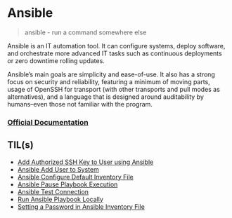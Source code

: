 # Ansible

> ansible - run a command somewhere else

Ansible is an IT automation tool. It can configure systems, deploy software, and orchestrate more advanced IT tasks such as continuous deployments or zero downtime rolling updates.

Ansible’s main goals are simplicity and ease-of-use. It also has a strong focus on security and reliability, featuring a minimum of moving parts, usage of OpenSSH for transport (with other transports and pull modes as alternatives), and a language that is designed around auditability by humans–even those not familiar with the program.

### [Official Documentation](https://docs.ansible.com/ansible/latest/index.html)

## TIL(s)

- [Add Authorized SSH Key to User using Ansible](add-ssh-key-to-user-using-ansible.md)
- [Ansible Add User to System](add-user-to-system.md)
- [Ansible Configure Default Inventory File](ansible-configure-default-inventory-file.md)
- [Ansible Pause Playbook Execution](ansible-pause-playbook-execution.md)
- [Ansible Test Connection](ansible-test-connection.md)
- [Run Ansible Playbook Locally](run-ansible-playbook-locally.md)
- [Setting a Password in Ansible Inventory File](setting-a-password-in-ansible-inventory-file.md)
